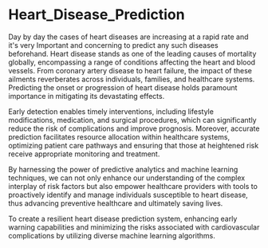 # Heart_Disease_Prediction
Day by day the cases of heart diseases are increasing at a rapid rate and it's very Important and concerning to predict any such diseases beforehand. Heart disease stands as one of the leading causes of mortality globally, encompassing a range of conditions affecting the heart and blood vessels. From coronary artery disease to heart failure, the impact of these ailments reverberates across individuals, families, and healthcare systems. Predicting the onset or progression of heart disease holds paramount importance in mitigating its devastating effects. 

Early detection enables timely interventions, including lifestyle modifications, medication, and surgical procedures, which can significantly reduce the risk of complications and improve prognosis. Moreover, accurate prediction facilitates resource allocation within healthcare systems, optimizing patient care pathways and ensuring that those at heightened risk receive appropriate monitoring and treatment. 

By harnessing the power of predictive analytics and machine learning techniques, we can not only enhance our understanding of the complex interplay of risk factors but also empower healthcare providers with tools to proactively identify and manage individuals susceptible to heart disease, thus advancing preventive healthcare and ultimately saving lives.

To create a resilient heart disease prediction system, enhancing early warning capabilities and minimizing the risks associated with cardiovascular complications by utilizing diverse machine learning algorithms.

